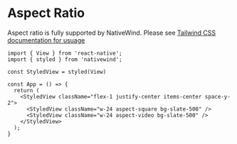 # Aspect Ratio

Aspect ratio is fully supported by NativeWind. Please see [Tailwind CSS documentation for usuage](https://tailwindcss.com/docs/aspect-ratio)

```SnackPlayer name=Aspect Ratio
import { View } from 'react-native';
import { styled } from 'nativewind';

const StyledView = styled(View)

const App = () => {
  return (
    <StyledView className="flex-1 justify-center items-center space-y-2">
      <StyledView className="w-24 aspect-square bg-slate-500" />
      <StyledView className="w-24 aspect-video bg-slate-500" />
    </StyledView>
  );
}
```

